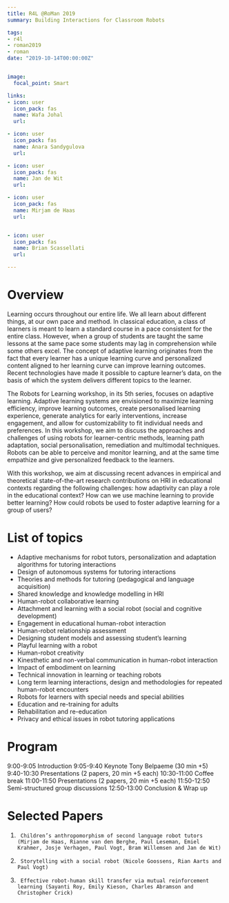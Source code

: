 ```yaml
---
title: R4L @RoMan 2019
summary: Building Interactions for Classroom Robots

tags:
- r4l
- roman2019
- roman
date: "2019-10-14T00:00:00Z"


image:
  focal_point: Smart

links:
- icon: user
  icon_pack: fas
  name: Wafa Johal
  url:

- icon: user
  icon_pack: fas
  name: Anara Sandygulova
  url: 

- icon: user
  icon_pack: fas
  name: Jan de Wit
  url: 

- icon: user
  icon_pack: fas
  name: Mirjam de Haas
  url: 


- icon: user
  icon_pack: fas
  name: Brian Scassellati
  url: 

---
```

# Overview
Learning occurs throughout our entire life. We all learn about different things, at our own pace and method. In classical education, a class of learners is meant to learn a standard course in a pace consistent for the entire class. However, when a group of students are taught the same lessons at the same pace some students may lag in comprehension while some others excel. The concept of adaptive learning originates from the fact that every learner has a unique learning curve and personalized content aligned to her learning curve can improve learning outcomes. Recent technologies have made it possible to capture learner’s data, on the basis of which the system delivers different topics to the learner.

The Robots for Learning workshop, in its 5th series, focuses on adaptive learning. Adaptive learning systems are envisioned to maximize learning efficiency, improve learning outcomes, create personalised learning experience, generate analytics for early interventions, increase engagement, and allow for customizability to fit individual needs and preferences. In this workshop, we aim to discuss the approaches and challenges of using robots for learner-centric methods, learning path adaptation, social personalisation, remediation and multimodal techniques. Robots can be able to perceive and monitor learning, and at the same time empathize and give personalized feedback to the learners.

With this workshop, we aim at discussing recent advances in empirical and theoretical state-of-the-art research contributions on HRI in educational contexts regarding the following challenges: how adaptivity can play a role in the educational context? How can we use machine learning to provide better learning? How could robots be used to foster adaptive learning for a group of users?

# List of topics
- Adaptive mechanisms for robot tutors, personalization and adaptation algorithms for tutoring interactions
- Design of autonomous systems for tutoring interactions
- Theories and methods for tutoring (pedagogical and  language acquisition)
- Shared knowledge and knowledge modelling in HRI
- Human-robot collaborative learning
- Attachment and learning with a social robot (social and cognitive development)
- Engagement in educational human-robot interaction
- Human-robot relationship assessment
- Designing student models and assessing student’s learning   
- Playful learning with a robot
- Human-robot creativity    
- Kinesthetic and non-verbal communication in human-robot interaction   
- Impact of embodiment on learning   
- Technical innovation in learning or teaching robots
- Long term learning interactions, design and methodologies for repeated human-robot encounters
- Robots for learners with special needs and special abilities
- Education and re-training for adults    
- Rehabilitation and re-education
- Privacy and ethical issues in robot tutoring applications

# Program 
9:00-9:05            Introduction
9:05-9:40            Keynote Tony Belpaeme (30 min +5)
9:40-10:30          Presentations (2 papers, 20 min +5 each)
10:30-11:00        Coffee break
11:00-11:50        Presentations (2 papers, 20 min +5 each)
11:50-12:50        Semi-structured group discussions
12:50-13:00        Conclusion & Wrap up

# Selected Papers

1.      Children’s anthropomorphism of second language robot tutors (Mirjam de Haas, Rianne van den Berghe, Paul Leseman, Emiel Krahmer, Josje Verhagen, Paul Vogt, Bram Willemsen and Jan de Wit)
2.      Storytelling with a social robot (Nicole Goossens, Rian Aarts and Paul Vogt) 
3.      Effective robot-human skill transfer via mutual reinforcement learning (Sayanti Roy, Emily Kieson, Charles Abramson and Christopher Crick)